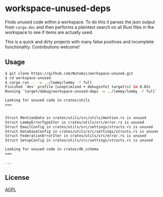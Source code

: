 # workspace-unused-deps

Finds unused code within a workspace. To do this it parses the json output from `cargo-doc` and then performs a plaintext search on all Rust files in the workspace to see if items are actually used.

This is a quick and dirty projects with many false positives and incomplete functionality. Contributions welcome!

## Usage

```bash
$ git clone https://github.com/Nutomic/workspace-unused.git
$ cd workspace-unused
$ cargo run -- -w ../lemmy/lemmy -f full
Finished `dev` profile [unoptimized + debuginfo] target(s) in 0.02s
Running `target/debug/workspace-unused-deps -w ../lemmy/lemmy -f full`

Looking for unused code in crates/utils
===


Struct MentionData in crates/utils/src/utils/mention.rs is unused
Struct LemmyErrorTypeIter in crates/utils/src/error.rs is unused
Struct EmailConfig in crates/utils/src/settings/structs.rs is unused
Struct DatabaseConfig in crates/utils/src/settings/structs.rs is unused
Struct FederationErrorIter in crates/utils/src/error.rs is unused
Struct SetupConfig in crates/utils/src/settings/structs.rs is unused

Looking for unused code in crates/db_schema
===

...
```

## License

[AGPL](./LICENSE) 